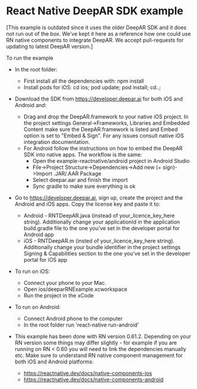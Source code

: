 # React Native DeepAR SDK example

[This example is outdated since it uses the older DeepAR SDK and it does not run out of the box. We've kept it here as a reference how one could use RN native components to integrate DeepAR. We accept pull-requests for updating to latest DeepAR version.]

To run the example
* In the root folder:
    - First install all the dependencies with: npm install
    - Install pods for iOS: cd ios; pod update; pod install; cd..;

* Download the SDK from https://developer.deepar.ai for both iOS and Android and:
    - Drag and drop the DeepAR.framework to your native iOS project. In the project settings General->Frameworks, Libraries and Embedded Content make sure the DeepAR.framework is listed and Embed option is set  to "Embed & Sign". For any issues consult native iOS integration documentation.
    - For Android follow the instructions on how to embed the DeepAR SDK into native apps. The workflow is the same:
        + Open the example-reactnative/android project in Android Studio
        + File->Project Structure->Dependencies->Add new (+ sign)->Import .JAR/.AAR Package
        + Select deepar.aar and finish the import
        + Sync gradle to make sure everything is ok

* Go to https://developer.deepar.ai, sign up, create the project and the Android and iOS apps. Copy the license key and paste it to:
    - Android -  RNTDeepAR.java (instead of your_licence_key_here string). Additionally change your applicationId in the application build.gradle file to the one you've set in the developer portal for Android app
    - iOS - RNTDeepAR.m (insted of your_licence_key_here string). Additionally change your bundle identifier in the project settings Signing & Capabilities section to the one you've set in the  developer portal for iOS app

* To run on iOS:
    - Connect your phone to your Mac.
    - Open ios/deeparRNExample.xcworkspace 
    - Run the project in the xCode

* To run on Android:
    - Connect Android phone to the computer
    - In the root folder run 'react-native run-android'

* This example has been done with RN version 0.61.2. Depending on your RN version some things may differ slightly - for example if you are running on RN < 0.60 you will need to link the dependencies manually etc. Make sure to understand RN native component management for both iOS and Android platforms:
    - https://reactnative.dev/docs/native-components-ios
    - https://reactnative.dev/docs/native-components-android

